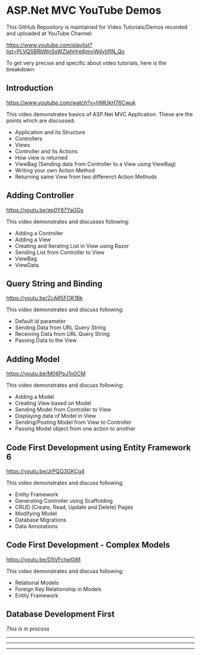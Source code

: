 # ASP.Net MVC YouTube Demos

This GitHub Repository is maintained for Video Tutorials/Demos recorded and uploaded at YouTube Channel:

https://www.youtube.com/playlist?list=PLVQSBRbWnSsWZlahHre8jmvWdybflN_Qo

To get very precise and specific about video tutorials, here is the breakdown:

## Introduction
https://www.youtube.com/watch?v=HMUkH76Cwuk

This video demonstrates basics of ASP.Net MVC Application. These are the points which are discussed:
- Application and its Structure
- Controllers
- Views
- Controller and Its Actions
- How view is returned
- ViewBag (Sending data from Controller to a View using ViewBag)
- Writing your own Action Method
- Returning same View from two differenct Action Methods

## Adding Controller
https://youtu.be/ep0Y87YaGDs

This video demonstrates and discusses following:
- Adding a Controller
- Adding a View
- Creating and Iterating List in View using Razor
- Sending List from Controller to View
- ViewBag
- ViewData

## Query String and Binding
https://youtu.be/ZcAR5FOK1Bk

This video demonstrates and discuss following:
- Default id parameter
- Sending Data from URL Query String
- Receiving Data from URL Query String
- Passing Data to the View

## Adding Model
https://youtu.be/M06PpJ1n0CM

This video demonstrates and discuss following:
- Adding a Model
- Creating View based on Model
- Sending Model from Controller to View
- Displaying data of Model in View
- Sending/Posting Model from View to Controller
- Passing Model object from one action to another

## Code First Development using Entity Framework 6
https://youtu.be/JrPQQ3GKCg4

This video demonstrates and discuss following:
- Entity Framework
- Generating Controller using Scaffolding
- CRUD (Create, Read, Update and Delete) Pages
- Modifying Model
- Database Migrations
- Data Annotations

## Code First Development - Complex Models
https://youtu.be/D5VFctwl0jM

This video demonstrates and discuss following:
- Relational Models
- Foreign Key Relationship in Models
- Entity Framework 

## Database Development First

*This is in process*

----
----
----
